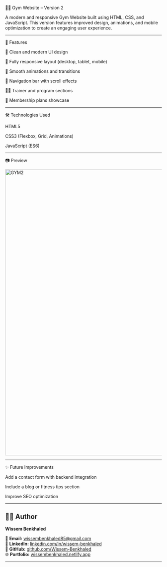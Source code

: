 🏋️‍♂️ Gym Website – Version 2

A modern and responsive Gym Website built using HTML, CSS, and JavaScript.
This version features improved design, animations, and mobile optimization to create an engaging user experience.

---

🚀 Features

💪 Clean and modern UI design

📱 Fully responsive layout (desktop, tablet, mobile)

🎨 Smooth animations and transitions

🧭 Navigation bar with scroll effects

🧑‍🏫 Trainer and program sections

📅 Membership plans showcase

---

🛠️ Technologies Used

HTML5

CSS3 (Flexbox, Grid, Animations)

JavaScript (ES6)

---

📷 Preview

<img width="1883" height="918" alt="GYM2" src="https://github.com/user-attachments/assets/5246784a-7ab7-420f-8153-cfc53b739991" />

---

✨ Future Improvements

Add a contact form with backend integration

Include a blog or fitness tips section

Improve SEO optimization

---

## 🧑‍💻 Author

**Wissem Benkhaled**

💌 **Email:** [wissembenkhaled85@gmail.com](mailto:wissembenkhaled85@gmail.com)  
💼 **LinkedIn:** [linkedin.com/in/wissem-benkhaled](https://www.linkedin.com/in/wissem-benkhaled/)  
🐙 **GitHub:** [github.com/Wissem-Benkhaled](https://github.com/Wissem-Benkhaled)  
🌐 **Portfolio:** [wissembenkhaled.netlify.app](https://wissembenkhaled.netlify.app/)

---
